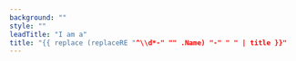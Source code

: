 ```yaml
---
background: ""
style: ""
leadTitle: "I am a"
title: "{{ replace (replaceRE "^\\d*-" "" .Name) "-" " " | title }}"
---
```


